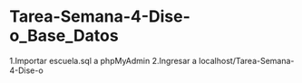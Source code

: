 # Tarea-Semana-4-Dise-o_Base_Datos
1.Importar escuela.sql a phpMyAdmin
2.Ingresar a localhost/Tarea-Semana-4-Dise-o

